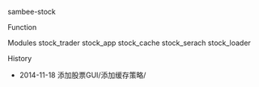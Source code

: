 sambee-stock

Function


Modules
   stock_trader
   stock_app
   stock_cache 
   stock_serach
   stock_loader

History

* 2014-11-18 添加股票GUI/添加缓存策略/


